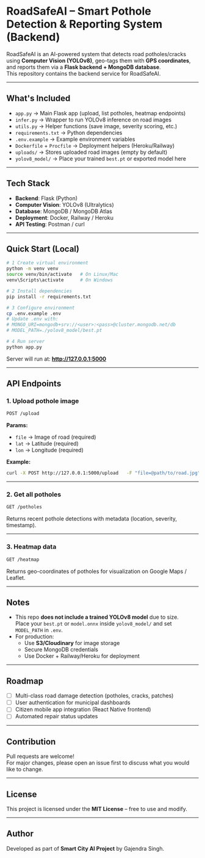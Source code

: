 #  RoadSafeAI – Smart Pothole Detection & Reporting System (Backend)

RoadSafeAI is an AI-powered system that detects road potholes/cracks using **Computer Vision (YOLOv8)**, geo-tags them with **GPS coordinates**, and reports them via a **Flask backend + MongoDB database**.  
This repository contains the backend service for RoadSafeAI.

---

##  What's Included
- `app.py` → Main Flask app (upload, list potholes, heatmap endpoints)
- `infer.py` → Wrapper to run YOLOv8 inference on road images
- `utils.py` → Helper functions (save image, severity scoring, etc.)
- `requirements.txt` → Python dependencies
- `.env.example` → Example environment variables
- `Dockerfile` + `Procfile` → Deployment helpers (Heroku/Railway)
- `uploads/` → Stores uploaded road images (empty by default)
- `yolov8_model/` → Place your trained `best.pt` or exported model here

---

##  Tech Stack
- **Backend**: Flask (Python)
- **Computer Vision**: YOLOv8 (Ultralytics)
- **Database**: MongoDB / MongoDB Atlas
- **Deployment**: Docker, Railway / Heroku
- **API Testing**: Postman / curl

---

##  Quick Start (Local)

```bash
# 1️ Create virtual environment
python -m venv venv
source venv/bin/activate   # On Linux/Mac
venv\Scripts\activate      # On Windows

# 2️ Install dependencies
pip install -r requirements.txt

# 3️ Configure environment
cp .env.example .env
# Update .env with:
# MONGO_URI=mongodb+srv://<user>:<pass>@cluster.mongodb.net/db
# MODEL_PATH=./yolov8_model/best.pt

# 4️ Run server
python app.py
```

Server will run at: **http://127.0.0.1:5000**

---

##  API Endpoints

### 1. Upload pothole image
```bash
POST /upload
```
**Params:**  
- `file` → Image of road (required)  
- `lat` → Latitude (required)  
- `lon` → Longitude (required)  

**Example:**
```bash
curl -X POST http://127.0.0.1:5000/upload   -F "file=@path/to/road.jpg"   -F "lat=26.9124" -F "lon=75.7873"
```

---

### 2. Get all potholes
```bash
GET /potholes
```
Returns recent pothole detections with metadata (location, severity, timestamp).

---

### 3. Heatmap data
```bash
GET /heatmap
```
Returns geo-coordinates of potholes for visualization on Google Maps / Leaflet.

---

##  Notes
-  This repo **does not include a trained YOLOv8 model** due to size.  
  Place your `best.pt` or `model.onnx` inside `yolov8_model/` and set `MODEL_PATH` in `.env`.
- For production:
  - Use **S3/Cloudinary** for image storage
  - Secure MongoDB credentials
  - Use Docker + Railway/Heroku for deployment

---

##  Roadmap
- [ ] Multi-class road damage detection (potholes, cracks, patches)  
- [ ] User authentication for municipal dashboards  
- [ ] Citizen mobile app integration (React Native frontend)  
- [ ] Automated repair status updates  

---

##  Contribution
Pull requests are welcome!  
For major changes, please open an issue first to discuss what you would like to change.  

---

##  License
This project is licensed under the **MIT License** – free to use and modify.

---

##  Author
Developed as part of **Smart City AI Project** by Gajendra Singh.
